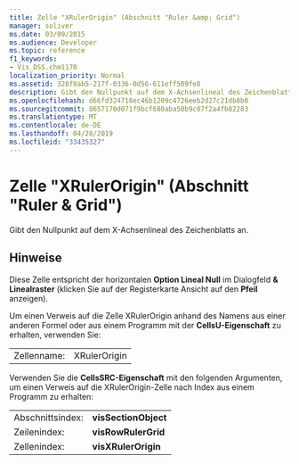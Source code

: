 ```yaml
---
title: Zelle "XRulerOrigin" (Abschnitt "Ruler &amp; Grid")
manager: soliver
ms.date: 03/09/2015
ms.audience: Developer
ms.topic: reference
f1_keywords:
- Vis_DSS.chm1170
localization_priority: Normal
ms.assetid: 328f8ab5-217f-0336-0d56-611eff509fe8
description: Gibt den Nullpunkt auf dem X-Achsenlineal des Zeichenblatts an.
ms.openlocfilehash: d66fd324718ec46b1209c4726eeb2d27c21db8b0
ms.sourcegitcommit: 8657170d071f9bcf680aba50b9c07f2a4fb82283
ms.translationtype: MT
ms.contentlocale: de-DE
ms.lasthandoff: 04/28/2019
ms.locfileid: "33435327"
---
```

# <a name="xrulerorigin-cell-ruler-amp-grid-section"></a>Zelle "XRulerOrigin" (Abschnitt "Ruler &amp; Grid")

Gibt den Nullpunkt auf dem X-Achsenlineal des Zeichenblatts an.
  
## <a name="remarks"></a>Hinweise

Diese Zelle entspricht der horizontalen **Option Lineal Null**  im Dialogfeld **&amp; Linealraster** (klicken Sie auf der Registerkarte Ansicht auf den **Pfeil** anzeigen). 
  
Um einen Verweis auf die Zelle XRulerOrigin anhand des Namens aus einer anderen Formel oder aus einem Programm mit der **CellsU-Eigenschaft** zu erhalten, verwenden Sie: 
  
|||
|:-----|:-----|
|Zellenname:  <br/> |XRulerOrigin  <br/> |
   
Verwenden Sie die **CellsSRC-Eigenschaft** mit den folgenden Argumenten, um einen Verweis auf die XRulerOrigin-Zelle nach Index aus einem Programm zu erhalten: 
  
|||
|:-----|:-----|
|Abschnittsindex:  <br/> |**visSectionObject** <br/> |
|Zeilenindex:  <br/> |**visRowRulerGrid** <br/> |
|Zellenindex:  <br/> |**visXRulerOrigin** <br/> |
   

